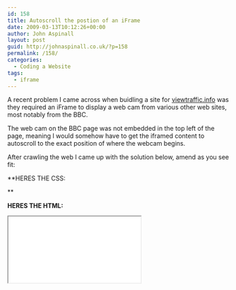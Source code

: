 ```yaml
---
id: 158
title: Autoscroll the postion of an iFrame
date: 2009-03-13T10:12:26+00:00
author: John Aspinall
layout: post
guid: http://johnaspinall.co.uk/?p=158
permalink: /158/
categories:
  - Coding a Website
tags:
  - iframe
---
```

A recent problem I came across when buidling a site for <a href="http://viewtraffic.info" target="_blank">viewtraffic.info</a> was they required an iFrame to display a web cam from various other web sites, most notably from the BBC.

The web cam on the BBC page was not embedded in the top left of the page, meaning I would somehow have to get the iframed content to autoscroll to the exact position of where the webcam begins.

<!--more-->

After crawling the web I came up with the solution below, amend as you see fit:

**HERES THE CSS:
  
** <style>
  
#outerdiv
  
{
  
width:446px;
  
height:246px;
  
overflow:hidden;
  
position:relative;
  
}

#inneriframe
  
{
  
position:absolute;
  
top:-100px;
  
left:-200px;
  
width:1280px;
  
height:1200px;
  
}
  
</style>

**HERES THE HTML:**
  
<div id=&#8217;outerdiv&#8217;>
  
<iframe src=&#8221;LINK GOES HERE&#8221; id=&#8217;inneriframe&#8217; scrolling=no></iframe>
  
</div>